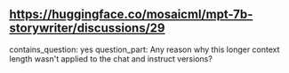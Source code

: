 ## https://huggingface.co/mosaicml/mpt-7b-storywriter/discussions/29

contains_question: yes
question_part: Any reason why this longer context length wasn't applied to the chat and instruct versions?